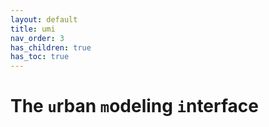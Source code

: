 ```yaml
---
layout: default
title: umi
nav_order: 3
has_children: true
has_toc: true
---
```


# The `u`rban `m`odeling `i`nterface